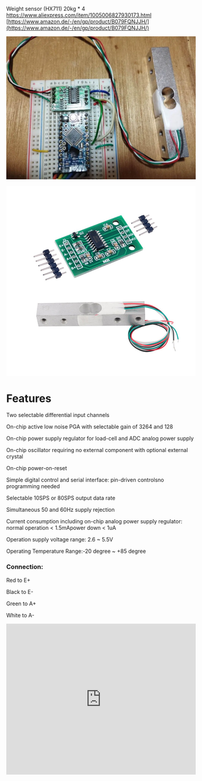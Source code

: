 Weight sensor (HX711) 20kg * 4
https://www.aliexpress.com/item/1005006827930173.html
[https://www.amazon.de/-/en/gp/product/B079FQNJJH/](https://www.amazon.de/-/en/gp/product/B079FQNJJH/)

![](../../img/HX711.png)

![](../../img/612ornIvHHL._SL1000_.jpg)
# Features

Two selectable differential input channels

On-chip active low noise PGA with selectable gain of 3264 and 128

On-chip power supply regulator for load-cell and ADC analog power supply

On-chip oscillator requiring no external component with optional external crystal

On-chip power-on-reset

Simple digital control and serial interface: pin-driven controlsno programming needed

Selectable 10SPS or 80SPS output data rate

Simultaneous 50 and 60Hz supply rejection

Current consumption including on-chip analog power supply regulator: normal operation < 1.5mApower down < 1uA

Operation supply voltage range: 2.6 ~ 5.5V

Operating Temperature Range:-20 degree ~ +85 degree

### Connection:

Red to E+

Black to E-

Green to A+

White to A-


<iframe width="100%" height="400" src="https://www.youtube.com/embed/AwSBbMUPjSc" title="HX711 Load Cell Arduino | HX711 calibration | Weighing Scale | Strain Gauge" frameborder="0" allow="accelerometer; autoplay; clipboard-write; encrypted-media; gyroscope; picture-in-picture; web-share" referrerpolicy="strict-origin-when-cross-origin" allowfullscreen></iframe>
